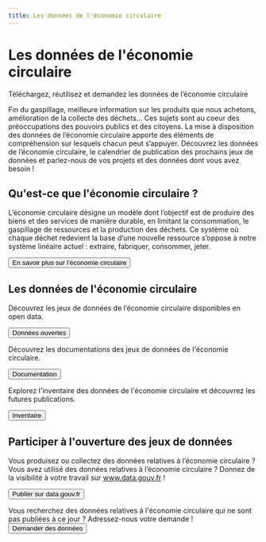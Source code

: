 ```yaml
---
title: Les données de l'économie circulaire
---
```


<Hero>

# Les données de l'économie circulaire

Téléchargez, réutilisez et demandez les données de l’économie circulaire

</Hero>

<Section>

Fin du gaspillage, meilleure information sur les produits que nous achetons, amélioration de la collecte des déchets… Ces sujets sont au coeur des préoccupations des pouvoirs publics et des citoyens. La mise à disposition des données de l’économie circulaire apporte des éléments de compréhension sur lesquels chacun peut s’appuyer. Découvrez les données de l’économie circulaire, le calendrier de publication des prochains jeux de données et parlez-nous de vos projets et des données dont vous avez besoin !

</Section>

<Section class="section-color">

## Qu'est-ce que l'économie circulaire ?

L’économie circulaire désigne un modèle dont l’objectif est de produire des biens et des services de manière durable, en limitant la consommation, le gaspillage de ressources et la production des déchets. Ce système où chaque déchet redevient la base d’une nouvelle ressource s’oppose à notre système linéaire actuel : extraire, fabriquer, consommer, jeter.

<Button _class="button-outline" url="https://www.ecologique-solidaire.gouv.fr/politiques/economie-circulaire-et-dechets">En savoir plus sur l’économie circulaire</Button>

</Section>

<Section class="section-grey">

## Les données de l'économie circulaire

<div class="row">

<div>

Découvrez les jeux de données de l’économie circulaire disponibles en open data.  

<Button url="/donnees-ouvertes.html">Données ouvertes</Button>

</div>

<div>

Découvrez les documentations des jeux de données de l'économie circulaire. 
 
<Button url="">Documentation</Button>

</div>

<div>

Explorez l'inventaire des données de l'économie circulaire et découvrez les futures publications. 

<Button url="/inventaire.html">Inventaire</Button>

</div>

</div>

</Section>

<Section>

## Participer à l'ouverture des jeux de données


<div class="row">

<div>

Vous produisez ou collectez des données relatives à l’économie circulaire ? Vous avez utilisé des données relatives à l’économie circulaire ? 
Donnez de la visibilité à votre travail sur www.data.gouv.fr ! 

<Button url="https://www.data.gouv.fr/fr/">Publier sur data.gouv.fr</Button>

</div>

<div>
  
Vous recherchez des données relatives à l'économie circulaire qui ne sont pas publiées à ce jour ? 
Adressez-nous votre demande !
<Button url="/demande.html">Demander des données</Button>

</div>

</div>

</Section>
